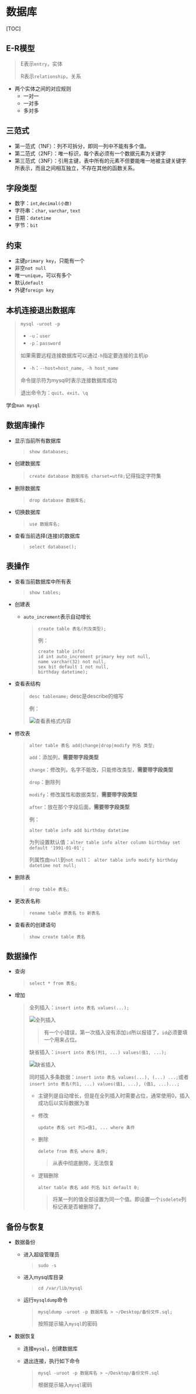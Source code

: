 # 数据库

[TOC]

## E-R模型

> E表示`entry`，实体
>
> R表示`relationship`，关系

* 两个实体之间的对应规则
  * 一对一
  * 一对多
  * 多对多

## 三范式

* 第一范式（1NF）：列不可拆分，即同一列中不能有多个值。
* 第二范式（2NF）：唯一标识，每个表必须有一个数据元素为关键字
* 第三范式（3NF）：引用主键，表中所有的元素不但要能唯一地被主键关键字所表示，而且之间相互独立，不存在其他的函数关系。

## 字段类型

* 数字：`int`,`decimal(小数)`
* 字符串：`char`, `varchar`, `text`
* 日期：`datetime`
* 字节：`bit`

## 约束

* 主键`primary key`，只能有一个
* 非空`not null`
* 唯一`unique`，可以有多个
* 默认`default`
* 外键`foreign key`

## 本机连接退出数据库

> `mysql -uroot -p`
>
> * `-u`：`user`
> * `-p`：`password`
>
> 如果需要远程连接数据库可以通过`-h`指定要连接的主机ip
>
> * `-h`：`--host=host_name, -h host_name`
>
> 命令提示符为mysql时表示连接数据库成功
>
> 退出命令为：`quit`、`exit`、`\q`

学会`man mysql`

## 数据库操作

* 显示当前所有数据库

  > `show databases;`

* 创建数据库

  > `create database 数据库名 charset=utf8;`记得指定字符集

* 删除数据库

  > `drop database 数据库名;`

* 切换数据库

  > `use 数据库名;`

* 查看当前选择(连接)的数据库

  > `select database();`

## 表操作

* 查看当前数据库中所有表

  > `show tables;`

* 创建表

  * `auto_increment`表示自动增长

      >`create table 表名(列及类型);`
      >
      >例：
      >
      >```
      >create table info(
      >	id int auto_increment primary key not null,
      >	name varchar(32) not null,
      >	sex bit default 1 not null,
      >	birthday datetime);
      >```

* 查看表结构

  > `desc tablename;` desc是describe的缩写
  >
  > 例：
  >
  > ![查看表格式内容](./Picture/查看表格式内容.png)

* 修改表

  > `alter table 表名 add|change|drop|modify 列名 类型;`
  >
  > `add`：添加列，**需要带字段类型**
  >
  > `change`：修改列，名字不能改，只能修改类型，**需要带字段类型**
  >
  > `drop`：删除列
  >
  > `modify`：修改属性和数据类型，**需要带字段类型**
  >
  > `after`：放在那个字段后面，**需要带字段类型**
  >
  > 例：
  >
  > `alter table info add birthday datetime`
  >
  > 为列设置默认值：`alter table info alter column birthday set default '1991-01-01';`
  >
  > 列属性由`null`到`not null`：` alter table info modify birthday datetime not null;`

* 删除表

  > `drop table 表名;`

* 更改表名称

  > `rename table 原表名 to 新表名`

* 查看表的创建语句

  > `show create table 表名`

## 数据操作

* 查询

  > `select * from 表名;`

* 增加

  > 全列插入：`insert into 表名 values(...);`
  >
  > ![全列插入](./Picture/全列插入.png)
  >
  > > 有一个小错误，第一次插入没有添加`id`所以报错了，`id`必须要填一个用来占位。
  >
  > 缺省插入：`insert into 表名(列1, ...) values(值1, ...);`
  >
  > ![缺省插入](./Picture/缺省插入.png)
  >
  > 同时插入多条数据：`insert into 表名 values(...), (...) ...;`或者`insert into 表名(列1, ...) values(值1, ...), (值1, ...)...;`
  >
  > * 主键列是自动增长，但是在全列插入时需要占位，通常使用0，插入成功后以实际数据为准
  >
  > * 修改
  >
  >   ```
  >   update 表名 set 列1=值1, ... where 条件
  >   ```
  >
  > * 删除
  >
  >   `delete from 表名 where 条件;`
  >
  >   > 从表中彻底删除，无法恢复
  >
  > * 逻辑删除
  >
  >   `alter table 表名 add 列名 bit default 0;`
  >
  >   > 将某一列的值全部设置为同一个值。即设置一个`isdelete`列标记表是否被删除了。
  >
  > 

## 备份与恢复

* 数据备份

  * 进入超级管理员

    > `sudo -s`

  * 进入mysql库目录

    > `cd /var/lib/mysql`

  * 运行`mysqldump`命令

    > `mysqldump -uroot -p 数据库名 > ~/Desktop/备份文件.sql;`
    >
    > 按照提示输入`mysql`的密码

* 数据恢复

  * 连接`mysql`，创建数据库

  * 退出连接，执行如下命令

    > `mysql -uroot -p 数据库名 > ~/Desktop/备份文件.sql`
    >
    > 根据提示输入`mysql`密码	
